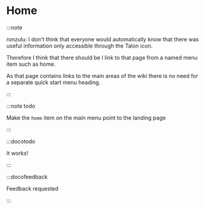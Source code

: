 # Home

:::note

ronzulu: I don't think that everyone would automatically know that there was useful information only accessible
through the Talon icon.

Therefore I think that there should be I link to that page
from a named menu item such as home.

As that page contains links to the main areas of the wiki there is no need for a separate quick start menu heading.

:::

:::note todo

Make the `home` item on the main menu point to the landing page

:::

:::docotodo

It works!

:::

:::docofeedback

Feedback requested

:::
